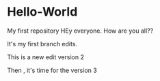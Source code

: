 # Hello-World
My first repository
HEy everyone. How are you all??

It's my first branch edits.



This is a new edit version 2

Then , it's time for the version 3
